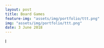 ```yaml
---
layout: post
title: Board Games
feature-img: "assets/img/portfolio/ttt.png"
img: "assets/img/portfolio/ttt.png"
date: 3 June 2018
---
```


I 
